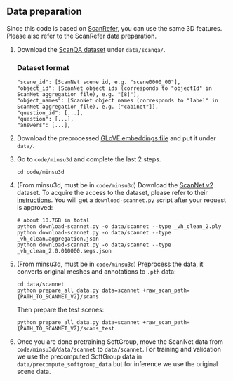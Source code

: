## Data preparation

Since this code is based on [ScanRefer](https://github.com/daveredrum/ScanRefer), you can use the same 3D features. Please also refer to the ScanRefer data preparation.


1. Download the [ScanQA dataset](https://drive.google.com/drive/folders/1-21A3TBE0QuofEwDg5oDz2z0HEdbVgL2?usp=sharing) under `data/scanqa/`. 

    ### Dataset format
    ```shell
    "scene_id": [ScanNet scene id, e.g. "scene0000_00"],
    "object_id": [ScanNet object ids (corresponds to "objectId" in ScanNet aggregation file), e.g. "[8]"],
    "object_names": [ScanNet object names (corresponds to "label" in ScanNet aggregation file), e.g. ["cabinet"]],
    "question_id": [...],
    "question": [...],
    "answers": [...],
    ```
2. Download the preprocessed [GLoVE embeddings file](http://kaldir.vc.in.tum.de/glove.p) and put it under `data/`.

3. Go to `code/minsu3d` and complete the last 2 steps.
    ```shell
    cd code/minsu3d
    ```

4. (From minsu3d, must be in `code/minsu3d`) Download the [ScanNet v2](http://www.scan-net.org/) dataset. To acquire the access to the dataset, please refer to their [instructions](https://github.com/ScanNet/ScanNet#scannet-data). You will get a `download-scannet.py` script after your request is approved:

    ```shell
    # about 10.7GB in total
    python download-scannet.py -o data/scannet --type _vh_clean_2.ply
    python download-scannet.py -o data/scannet --type _vh_clean.aggregation.json
    python download-scannet.py -o data/scannet --type _vh_clean_2.0.010000.segs.json
    ```

5. (From minsu3d, must be in `code/minsu3d`) Preprocess the data, it converts original meshes and annotations to `.pth` data:
    ```shell
    cd data/scannet
    python prepare_all_data.py data=scannet +raw_scan_path={PATH_TO_SCANNET_V2}/scans
    ```
    Then prepare the test scenes:
    ```shell
    python prepare_all_data.py data=scannet +raw_scan_path={PATH_TO_SCANNET_V2}/scans_test
    ```

6. Once you are done pretraining SoftGroup, move the ScanNet data from `code/minsu3d/data/scannet` to `data/scannet`. For training and validation we use the precomputed SoftGroup data in `data/precompute_softgroup_data` but for inference we use the original scene data.
